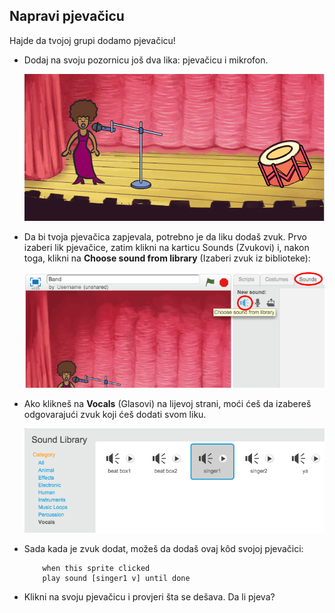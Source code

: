 ## Napravi pjevačicu

Hajde da tvojoj grupi dodamo pjevačicu!

+ Dodaj na svoju pozornicu još dva lika: pjevačicu i mikrofon.
    
    ![snimak ekrana](images/band-singer-mic.png)

+ Da bi tvoja pjevačica zapjevala, potrebno je da liku dodaš zvuk. Prvo izaberi lik pjevačice, zatim klikni na karticu Sounds (Zvukovi) i, nakon toga, klikni na **Choose sound from library** (Izaberi zvuk iz biblioteke):
    
    ![snimak ekrana](images/band-import-sound.png)

+ Ako klikneš na **Vocals** (Glasovi) na lijevoj strani, moći ćeš da izabereš odgovarajući zvuk koji ćeš dodati svom liku.
    
    ![snimak ekrana](images/band-choose-sound.png)

+ Sada kada je zvuk dodat, možeš da dodaš ovaj kôd svojoj pjevačici:
    
    ```blocks
        when this sprite clicked
        play sound [singer1 v] until done
    ```

+ Klikni na svoju pjevačicu i provjeri šta se dešava. Da li pjeva?